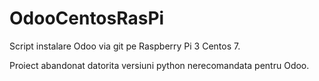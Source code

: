 # OdooCentosRasPi
Script instalare Odoo via git pe Raspberry Pi 3 Centos 7.

Proiect abandonat datorita versiuni python nerecomandata pentru Odoo.
